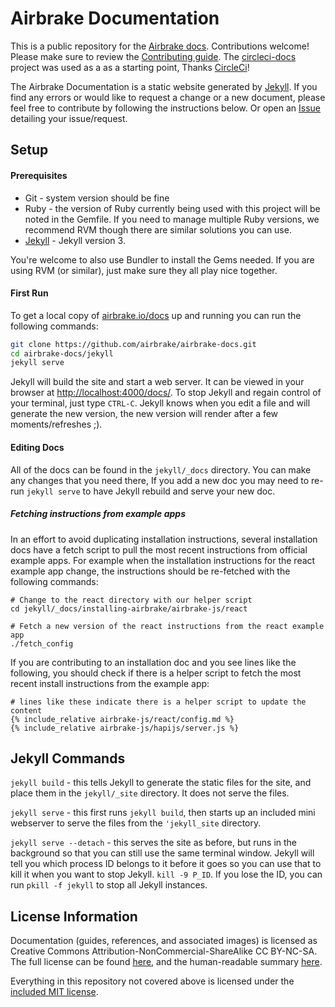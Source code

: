 # Airbrake Documentation

This is a public repository for the [Airbrake docs](https://airbrake.io/docs/).
Contributions welcome! Please make sure to review the [Contributing
guide](CONTRIBUTING.md). The
[circleci-docs](https://github.com/circleci/circleci-docs) project was used as a
as a starting point, Thanks [CircleCi](https://circleci.com)!

The Airbrake Documentation is a static website generated by
[Jekyll](https://jekyllrb.com/). If you find any errors or would like to request
a change or a new document, please feel free to contribute by following the
instructions below. Or open an
[Issue](https://github.com/airbrake/airbrake-docs/issues) detailing your
issue/request.

## Setup

#### Prerequisites
- Git - system version should be fine
- Ruby - the version of Ruby currently being used with this project will be
  noted in the Gemfile. If you need to manage multiple Ruby versions, we recommend
  RVM though there are similar solutions you can use.
- [Jekyll](https://jekyllrb.com/) - Jekyll version 3.

You're welcome to also use Bundler to install the Gems needed. If you are using
RVM (or similar), just make sure they all play nice together.

#### First Run
To get a local copy of [airbrake.io/docs](https://airbrake.io/docs/) up and running you can run the
following commands:

```sh
git clone https://github.com/airbrake/airbrake-docs.git
cd airbrake-docs/jekyll
jekyll serve
```

Jekyll will build the site and start a web server. It can be viewed in your
browser at [http://localhost:4000/docs/](http://localhost:4000/docs/). To stop Jekyll and regain control
of your terminal, just type `CTRL-C`. Jekyll knows when you edit a file and will
generate the new version, the new version will render after a few
moments/refreshes ;).

####  Editing Docs

All of the docs can be found in the `jekyll/_docs` directory. You can make any
changes that you need there, If you add a new doc you may need to re-run `jekyll
serve` to have Jekyll rebuild and serve your new doc.

##### Fetching instructions from example apps
In an effort to avoid duplicating installation instructions, several
installation docs have a fetch script to pull the most recent instructions from
official example apps. For example when the installation instructions for the
react example app change, the instructions should be re-fetched with the
following commands:

```
# Change to the react directory with our helper script
cd jekyll/_docs/installing-airbrake/airbrake-js/react

# Fetch a new version of the react instructions from the react example app
./fetch_config
```

If you are contributing to an installation doc and you see lines like the
following, you should check if there is a helper script to fetch the most recent
install instructions from the example app:

```
# lines like these indicate there is a helper script to update the content
{% include_relative airbrake-js/react/config.md %}
{% include_relative airbrake-js/hapijs/server.js %}
```

## Jekyll Commands

`jekyll build` - this tells Jekyll to generate the static files for the site,
and place them in the `jekyll/_site` directory. It does not serve the files.

`jekyll serve` - this first runs `jekyll build`, then starts up an included
mini webserver to serve the files from the `'jekyll_site` directory.

`jekyll serve --detach` - this serves the site as before, but runs in the
background so that you can still use the same terminal window. Jekyll will tell
you which process ID belongs to it before it goes so you can use that to kill
it when you want to stop Jekyll. `kill -9 P_ID`. If you lose the ID, you can
run `pkill -f jekyll` to stop all Jekyll instances.

## License Information

Documentation (guides, references, and associated images) is licensed as
Creative Commons Attribution-NonCommercial-ShareAlike CC BY-NC-SA. The full
license can be found
[here](http://creativecommons.org/licenses/by-nc-sa/4.0/legalcode), and the
human-readable summary [here](http://creativecommons.org/licenses/by-nc-sa/4.0/).

Everything in this repository not covered above is licensed under the
[included MIT license](LICENSE).
